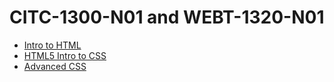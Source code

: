 # CITC-1300-N01 and WEBT-1320-N01

<ul>
<li><a href="intro_to_html/index.html" target="_blank">Intro to HTML</a></li>
<li><a href="html5_intro_css/index.html" target="_blank">HTML5 Intro to CSS</a></li>
<li><a href="advanced_css/index.html" target="_blank">Advanced CSS</a></li>
</ul>